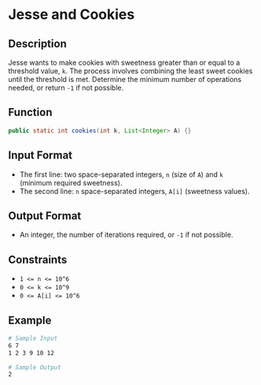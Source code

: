 # Jesse and Cookies

## Description

Jesse wants to make cookies with sweetness greater than or equal to a threshold value, `k`. The process involves combining the least sweet cookies until the threshold is met. Determine the minimum number of operations needed, or return `-1` if not possible.

## Function

```java
public static int cookies(int k, List<Integer> A) {}
```

## Input Format

- The first line: two space-separated integers, `n` (size of `A`) and `k` (minimum required sweetness).
- The second line: `n` space-separated integers, `A[i]` (sweetness values).

## Output Format

- An integer, the number of iterations required, or `-1` if not possible.

## Constraints

- `1 <= n <= 10^6`
- `0 <= k <= 10^9`
- `0 <= A[i] <= 10^6`

## Example

```bash
# Sample Input
6 7
1 2 3 9 10 12

# Sample Output
2
```

